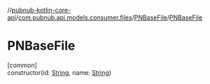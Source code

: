 //[pubnub-kotlin-core-api](../../../index.md)/[com.pubnub.api.models.consumer.files](../index.md)/[PNBaseFile](index.md)/[PNBaseFile](-p-n-base-file.md)

# PNBaseFile

[common]\
constructor(id: [String](https://kotlinlang.org/api/core/kotlin-stdlib/kotlin/-string/index.html), name: [String](https://kotlinlang.org/api/core/kotlin-stdlib/kotlin/-string/index.html))
